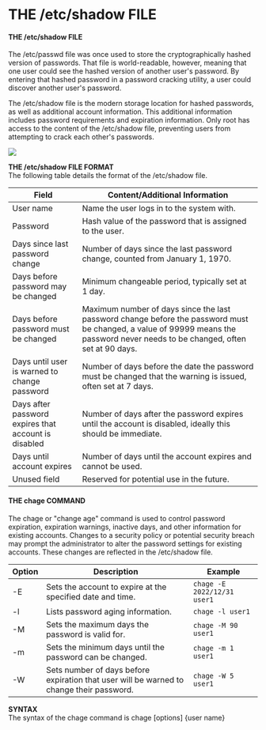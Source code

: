 # THE /etc/shadow FILE

#### THE /etc/shadow FILE

The /etc/passwd file was once used to store the cryptographically hashed version of passwords. That file is world-readable, however, meaning that one user could see the hashed version of another user's password. By entering that hashed password in a password cracking utility, a user could discover another user's password.

The /etc/shadow file is the modern storage location for hashed passwords, as well as additional account information. This additional information includes password requirements and expiration information. Only root has access to the content of the /etc/shadow file, preventing users from attempting to crack each other's passwords.

![](shadow.png)


**THE /etc/shadow FILE FORMAT**  
The following table details the format of the /etc/shadow file.

Field | Content/Additional Information
------- | -------
User name | Name the user logs in to the system with.
Password | Hash value of the password that is assigned to the user.
Days since last password change | Number of days since the last password change, counted from January 1, 1970.
Days before password may be changed | Minimum changeable period, typically set at 1 day.
Days before password must be changed | Maximum number of days since the last password change before the password must be changed, a value of 99999 means the password never needs to be changed, often set at 90 days.
Days until user is warned to change password | Number of days before the date the password must be changed that the warning is issued, often set at 7 days.
Days after password expires that account is disabled | Number of days after the password expires until the account is disabled, ideally this should be immediate.
Days until account expires | Number of days until the account expires and cannot be used.
Unused field | Reserved for potential use in the future.


#### THE chage COMMAND

The chage or "change age" command is used to control password expiration, expiration warnings, inactive days, and other information for existing accounts. Changes to a security policy or potential security breach may prompt the administrator to alter the password settings for existing accounts. These changes are reflected in the /etc/shadow file.

Option | Description | Example
------- | ------- | -------
\-E | Sets the account to expire at the specified date and time. | `chage -E 2022/12/31 user1`
\-l | Lists password aging information. | `chage -l user1`
\-M | Sets the maximum days the password is valid for. | `chage -M 90 user1`
\-m | Sets the minimum days until the password can be changed. | `chage -m 1 user1`
\-W | Sets number of days before expiration that user will be warned to change their password. | `chage -W 5 user1`


**SYNTAX**  
The syntax of the chage command is chage \[options\] {user name}